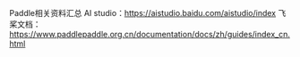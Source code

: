 Paddle相关资料汇总
AI studio：https://aistudio.baidu.com/aistudio/index
飞桨文档：https://www.paddlepaddle.org.cn/documentation/docs/zh/guides/index_cn.html